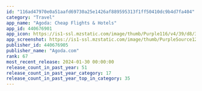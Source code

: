 ```yaml
---
id: "116ad47970e0a51aafd69730a25e1426af889595313f1ff50410dc9b4d7fa404"
category: "Travel"
app_name: "Agoda: Cheap Flights & Hotels"
app_id: 440676901
app_icon: https://is1-ssl.mzstatic.com/image/thumb/Purple116/v4/39/d8/36/39d836b6-fd16-1ef5-36ff-5fac356e0303/AppIcon-0-0-1x_U007epad-0-0-0-0-GLES2_U002c0-85-220.png/1024x1024bb.png
app_screenshot: https://is1-ssl.mzstatic.com/image/thumb/PurpleSource126/v4/99/41/e5/9941e5f1-46e8-b2c4-b0af-030048f4c1c2/61214d59-62a5-4cf6-b6a3-07833770aabd_1_iphone_01__U00281284_x_2778_U0029.png/1284x2778bb.png
publisher_id: 440676905
publisher_name: "Agoda.com"
rank: 67
most_recent_release: 2024-01-30 00:00:00
release_count_in_past_year: 51
release_count_in_past_year_category: 17
release_count_in_past_year_top_in_category: 35
---
```

